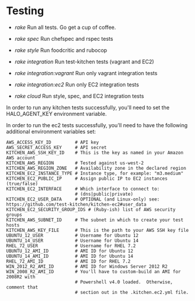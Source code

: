 # Testing

 - *rake* Run all tests.  Go get a cup of coffee.

 - *rake spec*   Run chefspec and rspec tests

 - *rake style*  Run foodcritic and rubocop

 - *rake integration* Run test-kitchen tests (vagrant and EC2)

 - *rake integration:vagrant* Run only vagrant integration tests

 - *rake integration:ec2* Run only EC2 integration tests

 - *rake cloud* Run style, spec, and EC2 integration tests

In order to run any kitchen tests successfully, you'll need to set the
HALO_AGENT_KEY environment variable.

In order to run the ec2 tests successfully, you'll need to have the following
additional environment variables set:

    AWS_ACCESS_KEY_ID         # API key
    AWS_SECRET_ACCESS_KEY     # API secret
    KITCHEN_AWS_SSH_KEY_ID    # This is the key as named in your Amazon AWS account
    KITCHEN_AWS_REGION        # Tested against us-west-2
    KITCHEN_AWS_REGION_ZONE   # Availability zone in the declared region
    KITCHEN_EC2_INSTANCE_TYPE # Instance type, for example: "m3.medium"
    KITCHEN_EC2_PUBLIC_IP     # Assign public IP to EC2 instances (true/false)
    KITCHEN_EC2_INTERFACE     # Which interface to connect to:
                              # (dns|public|private)
    KITCHEN_EC2_USER_DATA     # OPTIONAL (and Linux-only) see: https://github.com/test-kitchen/kitchen-ec2#user_data
    KITCHEN_EC2_SECURITY_GROUP_IDS # (Ruby-ish) list of AWS security groups
    KITCHEN_AWS_SUBNET_ID     # The subnet in which to create your test hosts
    KITCHEN_AWS_KEY_FILE      # This is the path to your AWS SSH key file
    UBUNTU_12_USER            # Username for Ubuntu 12
    UBUNTU_14_USER            # Username for Ubuntu 14
    RHEL_72_USER              # Username for RHEL 7.2
    UBUNTU_12_AMI_ID          # AMI ID for Ubuntu 12
    UBUNTU_14_AMI_ID          # AMI ID for Ubuntu 14
    RHEL_72_AMI_ID            # AMI ID for RHEL 7.2
    WIN_2012_R2_AMI_ID        # AMI ID for Windows Server 2012 R2
    WIN_2008_R2_AMI_ID        # You'll have to custom-build an AMI for 2008R2 with
                              # Powershell v4.0 loaded.  Otherwise, comment that
                              # section out in the .kitchen.ec2.yml file.
